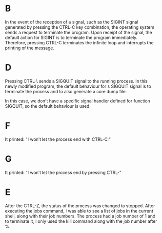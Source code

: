 # B

In the event of the reception of a signal, such as the SIGINT signal generated by pressing the CTRL-C
key combination, the operating system sends a request to terminate the program. Upon receipt of the signal,
the default action for SIGINT is to terminate the program immediately. Therefore, pressing CTRL-C
terminates the infinite loop and interrupts the printing of the message.

# D

Pressing CTRL-\ sends a SIGQUIT signal to the running process. In this newly modified program,
the default behaviour for s SIGQUIT signal is to terminate the process and to also generate a core dump
file.

In this case, we don't have a specific signal handler defined for function SIGQUIT, so the default
behaviour is used.

# F

It printed: "I won’t let the process end with CTRL-C!"

# G

It printed: "I won’t let the process end by pressing CTRL-\"

# E

After the CTRL-Z, the status of the process was changed to stopped.
After executing the jobs command, I was able to see a list of jobs in the current shell, along with their
job numbers. The process had a job number of 1 and to terminate it, I only used the kill command along with
the job number after %.
